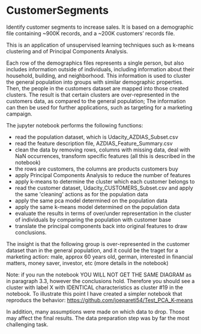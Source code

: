 # CustomerSegments
Identify customer segments to increase sales. It is based on a demographic file containing ~900K records, and a ~200K customers’ records file.

This is an application of unsupervised learning techniques such as k-means clustering and of Principal Components Analysis. 

Each row of the demographics files represents a single person, but also includes information outside of individuals, including information about their household, building, and neighborhood. This information is used to cluster the general population into groups with similar demographic properties. Then, the people in the customers dataset are mapped into those created clusters. The result is that certain clusters are over-represented in the customers data, as compared to the general population; The information can then be used for further applications, such as targeting for a marketing campaign.

The jupyter notebook performs the following functions:

- read the population dataset, which is Udacity_AZDIAS_Subset.csv
- read the feature description file, AZDIAS_Feature_Summary.csv
- clean the data by removing rows, columns with missing data, deal with NaN occurrences, transform specific features (all this is described in the notebook)
- the rows are customers, the columns are products customers buy
- apply Principal Components Analysis to reduce the number of features
- apply k-means to determine the cluster which each customer belongs to
- read the customer dataset, Udacity_CUSTOMERS_Subset.csv and apply the same 'cleaning' actions as for the population data
- apply the same pca model determined on the population data
- apply the same k-means model determined on the population data
- evaluate the results in terms of over/under representation in the cluster of individuals by comparing the population with customer base
- translate the principal components back into original features to draw conclusions.

The insight is that the following group is over-represented in the customer dataset than in the general population, and it could be the traget for a marketing action:
male, approx 60 years old, german, interested in financial matters, money saver, investor, etc (more details in the notebook)

Note: if you run the notebook YOU WILL NOT GET THE SAME DIAGRAM as in paragraph 3.3, however the conclusions hold. 
Therefore you should see a cluster with label X with IDENTICAL characteristics as cluster #19 in the notebook.
To illustrate this point I have created a simpler notebook that reproducs the behavior: https://github.com/joepareti54/Test_PCA_K-means

In addition, many assumptions were made on which data to drop. Those may affect the final results. The data preparation step was by far the most challenging task.
